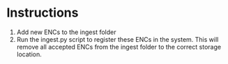 # Instructions

1. Add new ENCs to the ingest folder
2. Run the ingest.py script to register these ENCs in the system. This will remove all accepted ENCs from the ingest folder to the correct storage location.

